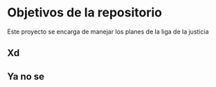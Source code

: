 # Objetivos de la repositorio

Este proyecto se encarga de manejar los planes de la liga de la justicia

## Xd


## Ya no se
